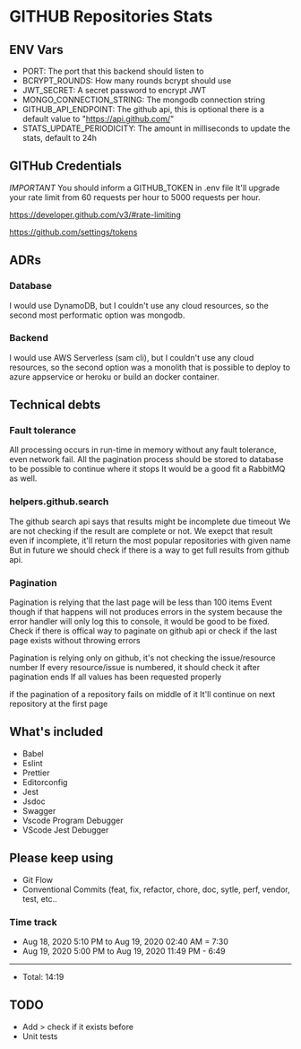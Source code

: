 # GITHUB Repositories Stats

## ENV Vars

* PORT: The port that this backend should listen to
* BCRYPT_ROUNDS: How many rounds bcrypt should use
* JWT_SECRET: A secret password to encrypt JWT
* MONGO_CONNECTION_STRING: The mongodb connection string
* GITHUB_API_ENDPOINT: The github api, this is optional there is a default value to "https://api.github.com/"
* STATS_UPDATE_PERIODICITY: The amount in milliseconds to update the stats, default to 24h

## GITHub Credentials
*IMPORTANT*
You should inform a GITHUB_TOKEN in .env file
It'll upgrade your rate limit from 60 requests per hour to 5000 requests per hour.

https://developer.github.com/v3/#rate-limiting

https://github.com/settings/tokens

## ADRs

### Database

I would use DynamoDB, but I couldn't use any cloud resources, so the second most performatic option was mongodb.

### Backend

I would use AWS Serverless (sam cli), but I couldn't use any cloud resources, so the second option was a monolith that   is possible to deploy to azure appservice or heroku or build an docker container.

## Technical debts

### Fault tolerance

All processing occurs in run-time in memory without any fault tolerance, even network fail.
All the pagination process should be stored to database to be possible to continue where it stops
It would be a good fit a RabbitMQ as well.

### helpers.github.search

The github search api says that results might be incomplete due timeout
We are not checking if the result are complete or not.
We exepct that result even if incomplete, it'll return the most popular repositories with given name
But in future we should check if there is a way to get full results from github api.

### Pagination

Pagination is relying that the last page will be less than 100 items
Event though if that happens will not produces errors in the system
because the error handler will only log this to console, it would be good
to be fixed. Check if there is offical way to paginate on github api or
check if the last page exists without throwing errors

Pagination is relying only on github, it's not checking the issue/resource number
If every resource/issue is numbered, it should check it after pagination ends
If all values has been requested properly

if the pagination of a repository fails on middle of it
It'll continue on next repository at the first page

## What's included

* Babel
* Eslint
* Prettier
* Editorconfig
* Jest
* Jsdoc
* Swagger
* Vscode Program Debugger
* VScode Jest Debugger

## Please keep using

* Git Flow
* Conventional Commits (feat, fix, refactor, chore, doc, sytle, perf, vendor, test, etc..

### Time track

* Aug 18, 2020 5:10 PM  to  Aug 19, 2020 02:40 AM  =  7:30
* Aug 19, 2020 5:00 PM  to  Aug 19, 2020 11:49 PM  -  6:49
---
* Total: 14:19

## TODO

* Add > check if it exists before
* Unit tests
